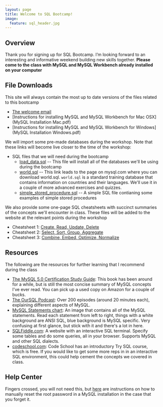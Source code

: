 ```yaml
---
layout: page
title: Welcome to SQL Bootcamp!
image:
  feature: sql_header.jpg
---
```


## Overview
Thank you for signing up for SQL Bootcamp. I’m looking forward to an interesting and informative weekend building new skills together.  **Please come to the class with MySQL and MySQL Workbench already installed on your computer**

## File Downloads

This site will always contain the most up to date versions of the files related to this bootcamp

   * [The welcome email](README_FIRST.pdf)
   * [Instructions for installing MySQL and MySQL Workbench for Mac OSX](MySQL Installation Mac.pdf)
   * [Instructions for installing MySQL and MySQL Workbench for Windows](MySQL Installation Windows.pdf)

We will import some pre-made databases during the workshop.  Note that these links will become live closer to the time of the workshop:

   * SQL files that we will need during the bootcamp
     * [load_data.sql](resources/load_data.sql) -- This file will install all of the databases we'll be using during the bootcamp
     * [world.sql](https://dev.mysql.com/doc/index-other.html) -- This link leads to the page on mysql.com where you can download world.sql.  `world.sql` is a standard training database that contains information on countries and their languages.  We'll use it in a couple of more advanced exercises and quizzes.
     * [simple_stored_procedure.sql](resources/simple_stored_procedure.sql) -- A simple SQL file contianing some examples of simple stored procedures

We also provide some one-page SQL cheatsheets with succinct summaries of the concepts we'll encounter in class.  These files will be added to the website at the relevant points during the workshop

   * Cheatsheet 1:  [Create, Read, Update, Delete](resources/SQLBootcampCheatsheet1.pdf)
   * Cheatsheet 2:  [Select, Sort, Group, Aggregate](resources/SQLBootcampCheatsheet2.pdf)
   * Cheatsheet 3:  [Combine, Embed, Optimize, Normalize](resources/SQLBootcampCheatsheet3.pdf)

## Resources

The following are the resources for further learning that I recommend during the class

   * [The MySQL 5.0 Certification Study Guide](http://www.amazon.com/MySQL-5-0-Certification-Study-Guide/dp/0672328127):  This book has been around for a while, but is still the most concise summary of MySQL concepts I've ever read.  You can pick up a used copy on Amazon for a couple of bucks.
   * [The OurSQL Podcast](http://www.oursql.com):  Over 200 episodes (around 20 minutes each), explaining different aspects of MySQL.
   * [MySQL Statements chart](http://www.visibone.com/sql/mysqlstatchart_1180.jpg):  An image that contains all of the MySQL statements.  Read each statement from left to right, things with a white background are ANSI SQL, blue background is MySQL specific.  Very confusing at first glance, but stick with it and there's a lot in here.
   * [SQLFiddle.com](http://www.sqlfiddle.com): A website with an interactive SQL terminal.  Specify some tables and do some queries, all in your browser.  Supports MySQL and other SQL dialects.
   * [codeschool.com](http://www.codeschool.com):  Code School has an introductory Try SQL course, which is free.  If you would like to get some more reps in in an interactive SQL environment, this could help cement the concepts we covered in class.

## Help Center

Fingers crossed, you will not need this, but [here](ResettingRootPassword.pdf) are instructions on how to manually reset the root password in a MySQL installation in the case that you forget it.
